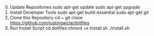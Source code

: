 0) Update Repositories
	sudo apt-get update
	sudo apt-get upgrade
1) Install Developer Tools
	sudo apt-get build-essential
	sudo apt-get git
2) Clone this Repository
	cd ~
	git clone https://github.com/justingarcia/dotfiles
3) Run Install Script
	cd dotfiles
	chmod +x install.sh
	./install.sh
